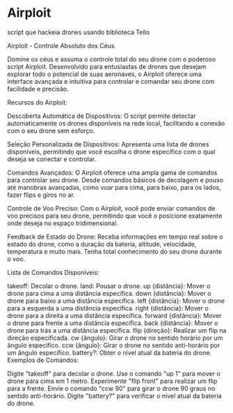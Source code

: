 # Airploit
script que hackeia drones usando biblioteca Tello

Airploit - Controle Absoluto dos Céus

Domine os céus e assuma o controle total do seu drone com o poderoso script Airploit. Desenvolvido para entusiastas de drones que desejam explorar todo o potencial de suas aeronaves, o Airploit oferece uma interface avançada e intuitiva para controlar e comandar seu drone com facilidade e precisão.

Recursos do Airploit:

Descoberta Automática de Dispositivos: O script permite detectar automaticamente os drones disponíveis na rede local, facilitando a conexão com o seu drone sem esforço.

Seleção Personalizada de Dispositivos: Apresenta uma lista de drones disponíveis, permitindo que você escolha o drone específico com o qual deseja se conectar e controlar.

Comandos Avançados: O Airploit oferece uma ampla gama de comandos para controlar seu drone. Desde comandos básicos de decolagem e pouso até manobras avançadas, como voar para cima, para baixo, para os lados, fazer flips e giros no ar.

Controle de Voo Preciso: Com o Airploit, você pode enviar comandos de voo precisos para seu drone, permitindo que você o posicione exatamente onde deseja no espaço tridimensional.

Feedback de Estado do Drone: Receba informações em tempo real sobre o estado do drone, como a duração da bateria, altitude, velocidade, temperatura e muito mais. Tenha total conhecimento do seu drone durante o voo.

Lista de Comandos Disponíveis:

takeoff: Decolar o drone.
land: Pousar o drone.
up {distância}: Mover o drone para cima a uma distância específica.
down {distância}: Mover o drone para baixo a uma distância específica.
left {distância}: Mover o drone para a esquerda a uma distância específica.
right {distância}: Mover o drone para a direita a uma distância específica.
forward {distância}: Mover o drone para frente a uma distância específica.
back {distância}: Mover o drone para trás a uma distância específica.
flip {direção}: Realizar um flip na direção especificada.
cw {ângulo}: Girar o drone no sentido horário por um ângulo específico.
ccw {ângulo}: Girar o drone no sentido anti-horário por um ângulo específico.
battery?: Obter o nível atual da bateria do drone.
Exemplos de Comandos:

Digite "takeoff" para decolar o drone.
Use o comando "up 1" para mover o drone para cima em 1 metro.
Experimente "flip front" para realizar um flip para a frente.
Envie o comando "ccw 90" para girar o drone 90 graus no sentido anti-horário.
Digite "battery?" para verificar o nível atual da bateria do drone.
